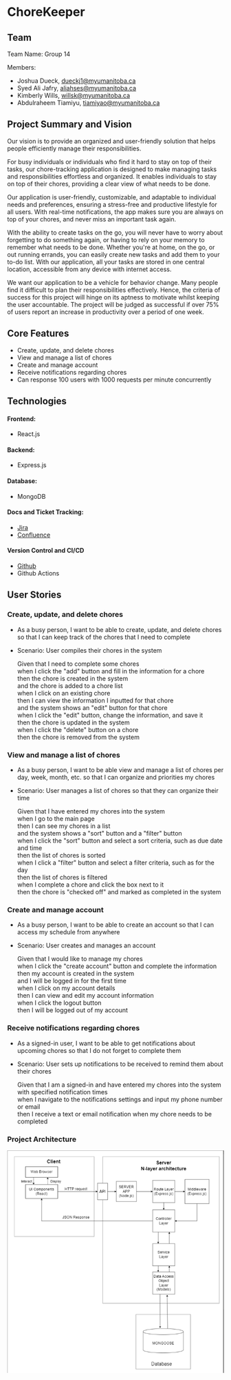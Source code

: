 # ChoreKeeper

## Team
Team Name: Group 14

Members:
- Joshua Dueck, dueckj1@myumanitoba.ca
- Syed Ali Jafry, aliahses@myumanitoba.ca
- Kimberly Wills, willsk@myumanitoba.ca
- Abdulraheem Tiamiyu, tiamiyao@myumanitoba.ca

## Project Summary and Vision
Our vision is to provide an organized and user-friendly solution that helps people efficiently manage their responsibilities.

For busy individuals or individuals who find it hard to stay on top of their tasks, our chore-tracking application is designed to make managing tasks and responsibilities effortless and organized. It enables individuals to stay on top of their chores, providing a clear view of what needs to be done.
 
Our application is user-friendly, customizable, and adaptable to individual needs and preferences, ensuring a stress-free and productive lifestyle for all users. With real-time notifications, the app makes sure you are always on top of your chores, and never miss an important task again.

With the ability to create tasks on the go, you will never have to worry about forgetting to do something again, or having to rely on your memory to remember what needs to be done. Whether you're at home, on the go, or out running errands, you can easily create new tasks and add them to your to-do list. With our application, all your tasks are stored in one central location, accessible from any device with internet access.

We want our application to be a vehicle for behavior change. Many people find it difficult to plan their responsibilities effectively. Hence, the criteria of success for this project will hinge on its aptness to motivate whilst keeping the user accountable. The project will be judged as successful if over 75% of users report an increase in productivity over a period of one week.

## Core Features
- Create, update, and delete chores
- View and manage a list of chores
- Create and manage account
- Receive notifications regarding chores
- Can response 100 users with 1000 requests per minute concurrently

## Technologies
#### Frontend:
- React.js

#### Backend: 
- Express.js

#### Database:
- MongoDB

#### Docs and Ticket Tracking:
- [Jira](https://keepers.atlassian.net/jira/software/projects/CK/boards/1)
- [Confluence](https://keepers.atlassian.net/wiki/spaces/CK/pages/524292/Meeting+Notes)

#### Version Control and CI/CD
- [Github](https://github.com/JoshuaDueck/ChoreKeeper)
- Github Actions

## User Stories

### Create, update, and delete chores
- As a busy person, I want to be able to create, update, and delete chores so that I can keep track of the chores that I need to complete
- Scenario: User compiles their chores in the system
    
    Given that I need to complete some chores\
    when I click the "add" button and fill in the information for a chore\
    then the chore is created in the system\
    and the chore is added to a chore list\
    when I click on an existing chore\
    then I can view the information I inputted for that chore\
    and the system shows an "edit" button for that chore\
    when I click the "edit" button, change the information, and save it\
    then the chore is updated in the system\
    when I click the "delete" button on a chore\
    then the chore is removed from the system

### View and manage a list of chores
- As a busy person, I want to be able view and manage a list of chores per day, week, month, etc. so that I can organize and priorities my chores
- Scenario: User manages a list of chores so that they can organize their time

    Given that I have entered my chores into the system\
    when I go to the main page\
    then I can see my chores in a list\
    and the system shows a "sort" button and a "filter" button\
    when I click the "sort" button and select a sort criteria, such as due date and time\
    then the list of chores is sorted\
    when I click a "filter" button and select a filter criteria, such as for the day\
    then the list of chores is filtered\
    when I complete a chore and click the box next to it\
    then the chore is "checked off" and marked as completed in the system

### Create and manage account
- As a busy person, I want to be able to create an account so that I can access my schedule from anywhere
- Scenario: User creates and manages an account

    Given that I would like to manage my chores\
    when I click the "create account" button and complete the information\
    then my account is created in the system\
    and I will be logged in for the first time\
    when I click on my account details\
    then I can view and edit my account information\
    when I click the logout button\
    then I will be logged out of my account

### Receive notifications regarding chores
- As a signed-in user, I want to be able to get notifications about upcoming chores so that I do not forget to complete them
- Scenario: User sets up notifications to be received to remind them about their chores

    Given that I am a signed-in and have entered my chores into the system with specified notification times\
    when I navigate to the notifications settings and input my phone number or email\
    then I receive a text or email notification when my chore needs to be completed

### Project Architecture
![Project Architecture](project-architecture.png)
